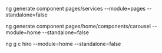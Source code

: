 ng generate component pages/services --module=pages --standalone=false

ng generate component pages/home/components/carousel --module=home --standalone=false

ng g c hiro --module=home --standalone=false